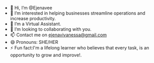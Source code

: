 - 👋 Hi, I’m @Ejenavee
- 👀 I’m interested in helping businesses streamline operations and increase productivity.
- 🌱 I’m a Virtual Assistant.
- 💞️ I’m looking to collaborating with you.
- 📫 Contact me on ejenavivanessa@gmail.com
- 😄 Pronouns: SHE/HER
- ⚡ Fun fact:I'm a lifelong learner who believes that every task, is an opportunity to grow and improve!.
